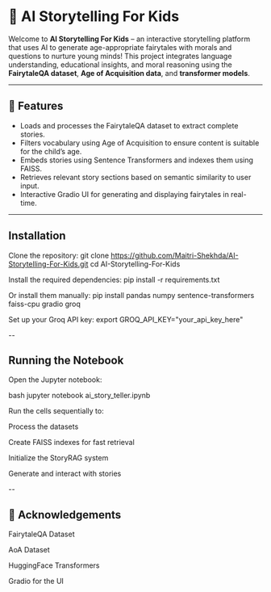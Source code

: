 # 🧚 AI Storytelling For Kids

Welcome to **AI Storytelling For Kids** – an interactive storytelling platform that uses AI to generate age-appropriate fairytales with morals and questions to nurture young minds! This project integrates language understanding, educational insights, and moral reasoning using the **FairytaleQA dataset**, **Age of Acquisition data**, and **transformer models**.

---

## 🚀 Features

- Loads and processes the FairytaleQA dataset to extract complete stories.
- Filters vocabulary using Age of Acquisition to ensure content is suitable for the child’s age.
- Embeds stories using Sentence Transformers and indexes them using FAISS.
- Retrieves relevant story sections based on semantic similarity to user input.
- Interactive Gradio UI for generating and displaying fairytales in real-time.

---

## Installation
Clone the repository:
git clone https://github.com/Maitri-Shekhda/AI-Storytelling-For-Kids.git
cd AI-Storytelling-For-Kids

Install the required dependencies:
pip install -r requirements.txt

Or install them manually:
pip install pandas numpy sentence-transformers faiss-cpu gradio groq

Set up your Groq API key:
export GROQ_API_KEY="your_api_key_here"

--

## Running the Notebook
Open the Jupyter notebook:

bash
jupyter notebook ai_story_teller.ipynb

Run the cells sequentially to:

Process the datasets

Create FAISS indexes for fast retrieval

Initialize the StoryRAG system

Generate and interact with stories

--

## 🙏 Acknowledgements
FairytaleQA Dataset

AoA Dataset

HuggingFace Transformers

Gradio for the UI

